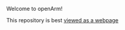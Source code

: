 Welcome to openArm! 

This repository is best [viewed as a webpage](https://docsify-this.net/?basePath=https://raw.githubusercontent.com/dmalawey/OpenArm/main&homepage=home.md&sidebar=true&browser-tab-title=OpenArm&hide-credits=true&loadFavicon=favicon.png&loadSidebar=_sidebar.md&loadNavbar=_navbar.md&name=OpenArm%20Project&searchbox=true&page-title=OpenArm%20Project&zoom-images=true&dark-mode=true#/)
